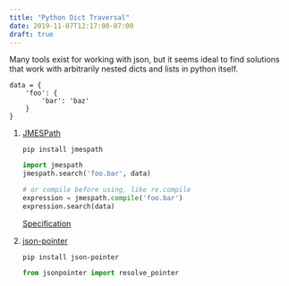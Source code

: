 ```yaml
---
title: "Python Dict Traversal"
date: 2019-11-07T12:17:00-07:00
draft: true
---
```


Many tools exist for working with json, but it seems ideal to find solutions
that work with arbitrarily nested dicts and lists in python itself.

```
data = {
    'foo': {
        'bar': 'baz'
    }
}
```

1. [JMESPath](https://github.com/jmespath/jmespath.py)

    `pip install jmespath`

    ```python
    import jmespath
    jmespath.search('foo.bar', data)

    # or compile before using, like re.compile
    expression = jmespath.compile('foo.bar')
    expression.search(data)
    ```

    [Specification](http://jmespath.org/specification.html)

1. [json-pointer](https://github.com/stefankoegl/python-json-pointer)

    `pip install json-pointer`

    ```python
    from jsonpointer import resolve_pointer



    ```
